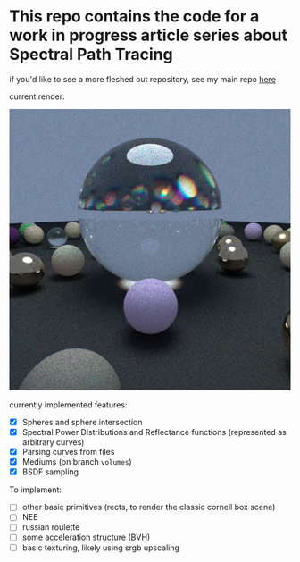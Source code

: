 # This repo contains the code for a work in progress article series about Spectral Path Tracing

if you'd like to see a more fleshed out repository, see my main repo [here](https://github.com/gillett-hernandez/rust-pathtracer)

current render:

![render](./output/output.png)

currently implemented features:

* [x] Spheres and sphere intersection
* [x] Spectral Power Distributions and Reflectance functions (represented as arbitrary curves)
* [x] Parsing curves from files
* [x] Mediums (on branch `volumes`)
* [x] BSDF sampling

To implement:

* [ ] other basic primitives (rects, to render the classic cornell box scene)
* [ ] NEE
* [ ] russian roulette
* [ ] some acceleration structure (BVH)
* [ ] basic texturing, likely using srgb upscaling
